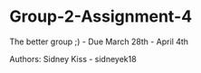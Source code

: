 # Group-2-Assignment-4
The better group ;) - Due March 28th - April 4th


Authors:
Sidney Kiss - sidneyek18
